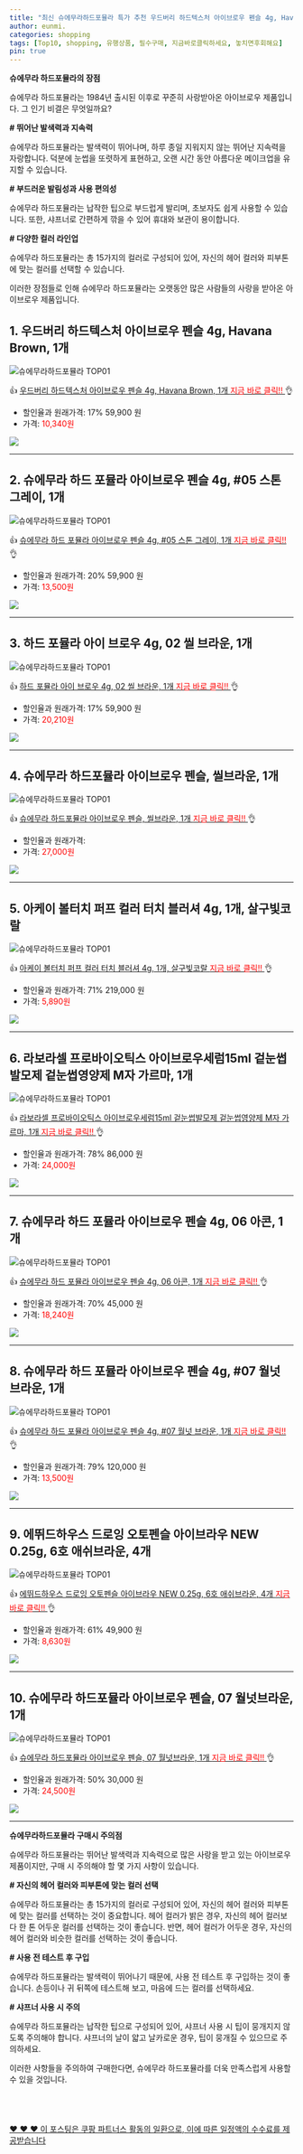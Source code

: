 ```yaml
---
title: "최신 슈에무라하드포뮬라 특가 추천 우드버리 하드텍스처 아이브로우 펜슬 4g, Havana Brown, 1개 비교 장점"
author: eunmi.
categories: shopping
tags: [Top10, shopping, 유행상품, 필수구매, 지금바로클릭하세요, 놓치면후회해요]
pin: true
---
```

**슈에무라 하드포뮬라의 장점**

슈에무라 하드포뮬라는 1984년 출시된 이후로 꾸준히 사랑받아온 아이브로우 제품입니다. 그 인기 비결은 무엇일까요?

**# 뛰어난 발색력과 지속력**

슈에무라 하드포뮬라는 발색력이 뛰어나며, 하루 종일 지워지지 않는 뛰어난 지속력을 자랑합니다. 덕분에 눈썹을 또렷하게 표현하고, 오랜 시간 동안 아름다운 메이크업을 유지할 수 있습니다.

**# 부드러운 발림성과 사용 편의성**

슈에무라 하드포뮬라는 납작한 팁으로 부드럽게 발리며, 초보자도 쉽게 사용할 수 있습니다. 또한, 샤프너로 간편하게 깎을 수 있어 휴대와 보관이 용이합니다.

**# 다양한 컬러 라인업**

슈에무라 하드포뮬라는 총 15가지의 컬러로 구성되어 있어, 자신의 헤어 컬러와 피부톤에 맞는 컬러를 선택할 수 있습니다.

이러한 장점들로 인해 슈에무라 하드포뮬라는 오랫동안 많은 사람들의 사랑을 받아온 아이브로우 제품입니다.

   

## 1. 우드버리 하드텍스처 아이브로우 펜슬 4g, Havana Brown, 1개

![슈에무라하드포뮬라 TOP01](https://thumbnail6.coupangcdn.com/thumbnails/remote/230x230ex/image/retail/images/3655998422972789-99ac68e7-cc5c-4c88-ad91-2f094e3a85f0.jpg)


👍 [우드버리 하드텍스처 아이브로우 펜슬 4g, Havana Brown, 1개 <font color=red> 지금 바로 클릭!! </font> ](https://link.coupang.com/re/AFFSDP?lptag=AF3617701&subid=GithubCoopas&pageKey=6958783724&traceid=V0-153&itemId=16934004443&vendorItemId=3022794376) 👌 


- 할인율과 원래가격: 17%  59,900   원
- 가격: <span style='color:red'>10,340원</span>

[![](/discount_price.png)](https://link.coupang.com/re/AFFSDP?lptag=AF3617701&subid=GithubCoopas&pageKey=6958783724&traceid=V0-153&itemId=16934004443&vendorItemId=3022794376)

---


   

## 2. 슈에무라 하드 포뮬라 아이브로우 펜슬 4g, #05 스톤 그레이, 1개

![슈에무라하드포뮬라 TOP01](https://thumbnail10.coupangcdn.com/thumbnails/remote/230x230ex/image/vendor_inventory/03db/6be60d5738aa86fe858f4b4b999896e43241401e0f62af7c38176dff21da.jpg)


👍 [슈에무라 하드 포뮬라 아이브로우 펜슬 4g, #05 스톤 그레이, 1개 <font color=red> 지금 바로 클릭!! </font> ](https://link.coupang.com/re/AFFSDP?lptag=AF3617701&subid=GithubCoopas&pageKey=6437397490&traceid=V0-153&itemId=20433655841&vendorItemId=87514592838) 👌 


- 할인율과 원래가격: 20%  59,900   원
- 가격: <span style='color:red'>13,500원</span>

[![](/discount_price.png)](https://link.coupang.com/re/AFFSDP?lptag=AF3617701&subid=GithubCoopas&pageKey=6437397490&traceid=V0-153&itemId=20433655841&vendorItemId=87514592838)

---


   

## 3. 하드 포뮬라 아이 브로우 4g, 02 씰 브라운, 1개

![슈에무라하드포뮬라 TOP01](https://thumbnail7.coupangcdn.com/thumbnails/remote/230x230ex/image/vendor_inventory/59c5/9168b36f6b38987a54ef20ba01898b57565982a571b24db36efcb1555aea.png)


👍 [하드 포뮬라 아이 브로우 4g, 02 씰 브라운, 1개 <font color=red> 지금 바로 클릭!! </font> ](https://link.coupang.com/re/AFFSDP?lptag=AF3617701&subid=GithubCoopas&pageKey=2110746790&traceid=V0-153&itemId=3660769048&vendorItemId=87662762921) 👌 


- 할인율과 원래가격: 17%  59,900   원
- 가격: <span style='color:red'>20,210원</span>

[![](/discount_price.png)](https://link.coupang.com/re/AFFSDP?lptag=AF3617701&subid=GithubCoopas&pageKey=2110746790&traceid=V0-153&itemId=3660769048&vendorItemId=87662762921)

---


   

## 4. 슈에무라 하드포뮬라 아이브로우 펜슬, 씰브라운, 1개

![슈에무라하드포뮬라 TOP01](https://thumbnail9.coupangcdn.com/thumbnails/remote/230x230ex/image/vendor_inventory/70f8/5ed546399ba09ad0c31856b3fb20c0d7a4bbdddd5260e548f439b41731c4.jpg)


👍 [슈에무라 하드포뮬라 아이브로우 펜슬, 씰브라운, 1개 <font color=red> 지금 바로 클릭!! </font> ](https://link.coupang.com/re/AFFSDP?lptag=AF3617701&subid=GithubCoopas&pageKey=6437397490&traceid=V0-153&itemId=20227614485&vendorItemId=82055302988) 👌 


- 할인율과 원래가격: 
- 가격: <span style='color:red'>27,000원</span>

[![](/discount_price.png)](https://link.coupang.com/re/AFFSDP?lptag=AF3617701&subid=GithubCoopas&pageKey=6437397490&traceid=V0-153&itemId=20227614485&vendorItemId=82055302988)

---


   

## 5. 아케이 볼터치 퍼프 컬러 터치 블러셔 4g, 1개, 살구빛코랄

![슈에무라하드포뮬라 TOP01](https://thumbnail6.coupangcdn.com/thumbnails/remote/230x230ex/image/retail/images/2022/12/22/14/8/ec263ad3-eca5-4ae2-9c0d-1e3c2d0c5aaf.jpg)


👍 [아케이 볼터치 퍼프 컬러 터치 블러셔 4g, 1개, 살구빛코랄 <font color=red> 지금 바로 클릭!! </font> ](https://link.coupang.com/re/AFFSDP?lptag=AF3617701&subid=GithubCoopas&pageKey=7014925425&traceid=V0-153&itemId=17252740630&vendorItemId=84424132627) 👌 


- 할인율과 원래가격: 71%  219,000   원
- 가격: <span style='color:red'>5,890원</span>

[![](/discount_price.png)](https://link.coupang.com/re/AFFSDP?lptag=AF3617701&subid=GithubCoopas&pageKey=7014925425&traceid=V0-153&itemId=17252740630&vendorItemId=84424132627)

---


   

## 6. 라보라셀 프로바이오틱스 아이브로우세럼15ml 겉눈썹발모제 겉눈썹영양제 M자 가르마, 1개

![슈에무라하드포뮬라 TOP01](https://thumbnail10.coupangcdn.com/thumbnails/remote/230x230ex/image/vendor_inventory/1f05/7b332d6c7a6285d918c4bb93ec7cf20e2f36fc44bef681a93510dc9b821b.jpg)


👍 [라보라셀 프로바이오틱스 아이브로우세럼15ml 겉눈썹발모제 겉눈썹영양제 M자 가르마, 1개 <font color=red> 지금 바로 클릭!! </font> ](https://link.coupang.com/re/AFFSDP?lptag=AF3617701&subid=GithubCoopas&pageKey=7700203555&traceid=V0-153&itemId=20614621192&vendorItemId=83068693516) 👌 


- 할인율과 원래가격: 78%  86,000   원
- 가격: <span style='color:red'>24,000원</span>

[![](/discount_price.png)](https://link.coupang.com/re/AFFSDP?lptag=AF3617701&subid=GithubCoopas&pageKey=7700203555&traceid=V0-153&itemId=20614621192&vendorItemId=83068693516)

---


   

## 7. 슈에무라 하드 포뮬라 아이브로우 펜슬 4g, 06 아콘, 1개

![슈에무라하드포뮬라 TOP01](https://thumbnail7.coupangcdn.com/thumbnails/remote/230x230ex/image/vendor_inventory/59c5/9168b36f6b38987a54ef20ba01898b57565982a571b24db36efcb1555aea.png)


👍 [슈에무라 하드 포뮬라 아이브로우 펜슬 4g, 06 아콘, 1개 <font color=red> 지금 바로 클릭!! </font> ](https://link.coupang.com/re/AFFSDP?lptag=AF3617701&subid=GithubCoopas&pageKey=6437397490&traceid=V0-153&itemId=18862674530&vendorItemId=87662856850) 👌 


- 할인율과 원래가격: 70%  45,000   원
- 가격: <span style='color:red'>18,240원</span>

[![](/discount_price.png)](https://link.coupang.com/re/AFFSDP?lptag=AF3617701&subid=GithubCoopas&pageKey=6437397490&traceid=V0-153&itemId=18862674530&vendorItemId=87662856850)

---


   

## 8. 슈에무라 하드 포뮬라 아이브로우 펜슬 4g, #07 월넛 브라운, 1개

![슈에무라하드포뮬라 TOP01](https://thumbnail10.coupangcdn.com/thumbnails/remote/230x230ex/image/vendor_inventory/03db/6be60d5738aa86fe858f4b4b999896e43241401e0f62af7c38176dff21da.jpg)


👍 [슈에무라 하드 포뮬라 아이브로우 펜슬 4g, #07 월넛 브라운, 1개 <font color=red> 지금 바로 클릭!! </font> ](https://link.coupang.com/re/AFFSDP?lptag=AF3617701&subid=GithubCoopas&pageKey=6437397490&traceid=V0-153&itemId=20433655846&vendorItemId=87514592852) 👌 


- 할인율과 원래가격: 79%  120,000   원
- 가격: <span style='color:red'>13,500원</span>

[![](/discount_price.png)](https://link.coupang.com/re/AFFSDP?lptag=AF3617701&subid=GithubCoopas&pageKey=6437397490&traceid=V0-153&itemId=20433655846&vendorItemId=87514592852)

---


   

## 9. 에뛰드하우스 드로잉 오토펜슬 아이브라우 NEW 0.25g, 6호 애쉬브라운, 4개

![슈에무라하드포뮬라 TOP01](https://thumbnail9.coupangcdn.com/thumbnails/remote/230x230ex/image/retail/images/0f2a4596-50fc-44f6-89f3-3c2cb3054ccd778123446937898142.png)


👍 [에뛰드하우스 드로잉 오토펜슬 아이브라우 NEW 0.25g, 6호 애쉬브라운, 4개 <font color=red> 지금 바로 클릭!! </font> ](https://link.coupang.com/re/AFFSDP?lptag=AF3617701&subid=GithubCoopas&pageKey=7470432629&traceid=V0-153&itemId=19168294839&vendorItemId=86286587853) 👌 


- 할인율과 원래가격: 61%  49,900   원
- 가격: <span style='color:red'>8,630원</span>

[![](/discount_price.png)](https://link.coupang.com/re/AFFSDP?lptag=AF3617701&subid=GithubCoopas&pageKey=7470432629&traceid=V0-153&itemId=19168294839&vendorItemId=86286587853)

---


   

## 10. 슈에무라 하드포뮬라 아이브로우 펜슬, 07 월넛브라운, 1개

![슈에무라하드포뮬라 TOP01](https://thumbnail7.coupangcdn.com/thumbnails/remote/230x230ex/image/vendor_inventory/59c5/9168b36f6b38987a54ef20ba01898b57565982a571b24db36efcb1555aea.png)


👍 [슈에무라 하드포뮬라 아이브로우 펜슬, 07 월넛브라운, 1개 <font color=red> 지금 바로 클릭!! </font> ](https://link.coupang.com/re/AFFSDP?lptag=AF3617701&subid=GithubCoopas&pageKey=2110746790&traceid=V0-153&itemId=13094740841&vendorItemId=87662762987) 👌 


- 할인율과 원래가격: 50%  30,000   원
- 가격: <span style='color:red'>24,500원</span>

[![](/discount_price.png)](https://link.coupang.com/re/AFFSDP?lptag=AF3617701&subid=GithubCoopas&pageKey=2110746790&traceid=V0-153&itemId=13094740841&vendorItemId=87662762987)

---
**슈에무라하드포뮬라 구매시 주의점**

슈에무라 하드포뮬라는 뛰어난 발색력과 지속력으로 많은 사랑을 받고 있는 아이브로우 제품이지만, 구매 시 주의해야 할 몇 가지 사항이 있습니다.

**# 자신의 헤어 컬러와 피부톤에 맞는 컬러 선택**

슈에무라 하드포뮬라는 총 15가지의 컬러로 구성되어 있어, 자신의 헤어 컬러와 피부톤에 맞는 컬러를 선택하는 것이 중요합니다. 헤어 컬러가 밝은 경우, 자신의 헤어 컬러보다 한 톤 어두운 컬러를 선택하는 것이 좋습니다. 반면, 헤어 컬러가 어두운 경우, 자신의 헤어 컬러와 비슷한 컬러를 선택하는 것이 좋습니다.

**# 사용 전 테스트 후 구입**

슈에무라 하드포뮬라는 발색력이 뛰어나기 때문에, 사용 전 테스트 후 구입하는 것이 좋습니다. 손등이나 귀 뒤쪽에 테스트해 보고, 마음에 드는 컬러를 선택하세요.

**# 샤프너 사용 시 주의**

슈에무라 하드포뮬라는 납작한 팁으로 구성되어 있어, 샤프너 사용 시 팁이 뭉개지지 않도록 주의해야 합니다. 샤프너의 날이 얇고 날카로운 경우, 팁이 뭉개질 수 있으므로 주의하세요.

이러한 사항들을 주의하여 구매한다면, 슈에무라 하드포뮬라를 더욱 만족스럽게 사용할 수 있을 것입니다.<br><br><br><br><br> [ ❤ ❤ ❤ 이 포스팅은 쿠팡 파트너스 활동의 일환으로, 이에 따른 일정액의 수수료를 제공받습니다](https://link.coupang.com/a/bcEFyh)